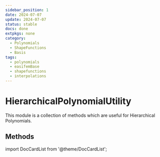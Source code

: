 ```yaml
---
sidebar_position: 1
date: 2024-07-07 
update: 2024-07-07 
status: stable
docs: done
extpkgs: none
category:
  - Polynomials
  - ShapeFunctions
  - Basis
tags:
  - polynomials
  - easifemBase
  - shapefunctions
  - interpolations
---
```


# HierarchicalPolynomialUtility

This module is a collection of methods which are useful for Hierarchical Polynomials.

## Methods

import DocCardList from '@theme/DocCardList';

<DocCardList />
